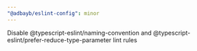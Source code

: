 ```yaml
---
"@adbayb/eslint-config": minor
---
```


Disable @typescript-eslint/naming-convention and @typescript-eslint/prefer-reduce-type-parameter lint rules
